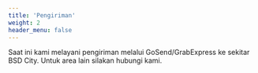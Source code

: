 ```yaml
---
title: 'Pengiriman'
weight: 2
header_menu: false
---
```

Saat ini kami melayani pengiriman melalui GoSend/GrabExpress ke sekitar BSD City. Untuk area lain silakan hubungi kami. 

